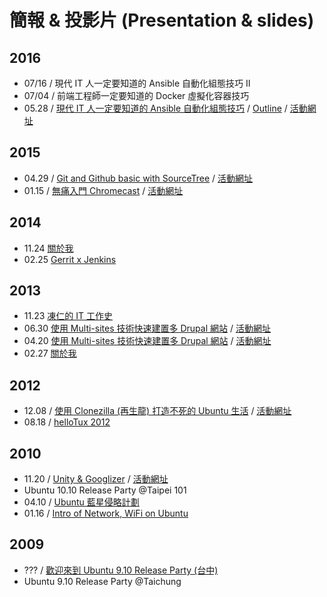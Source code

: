 # 簡報 & 投影片 (Presentation & slides)

## 2016

* 07/16 / 現代 IT 人一定要知道的 Ansible 自動化組態技巧 Ⅱ
* 07/04 / 前端工程師一定要知道的 Docker 虛擬化容器技巧
* 05.28 / [現代 IT 人一定要知道的 Ansible 自動化組態技巧](http://www.slideshare.net/freezejonny/it-ansible) / [Outline](https://gist.github.com/chusiang/60918f8f400c3f82944c86b924553b27) / [活動網址](http://kalug.kktix.cc/events/84f75129)

## 2015

* 04.29 / [Git and Github basic with SourceTree](http://www.slideshare.net/freezejonny/git-and-github-basic-with-sourcetree) / [活動網址](https://www.facebook.com/events/1417995725171168/)
* 01.15 / [無痛入門 Chromecast](http://www.slideshare.net/freezejonny/2015-0115chromecast-43577698) / [活動網址](http://akdg.kktix.cc/events/akdg8-no9?locale=en)

## 2014

* 11.24 [關於我](http://rvl.drx.tw/2014-11-24-about-me.html)
* 02.25 [Gerrit x Jenkins](http://rvl.drx.tw/2014-02-25-gerrit-x-jenkins.html#/)

## 2013

* 11.23 [凍仁的 IT 工作史](http://rvl.drx.tw/2013-11-23-my-it-history.html#/) 
* 06.30 [使用 Multi-sites 技術快速建置多 Drupal 網站](http://rvl.drx.tw/2013-06-30-d7-multi-site.html#/) / [活動網址](https://drupaltaiwan.org/forum/20130528/7429)
* 04.20 [使用 Multi-sites 技術快速建置多 Drupal 網站](http://chusiang.github.io/impress.js/2013-04-20-d7-multi-site.html#/bored) / [活動網址](https://drupaltaiwan.org/forum/20130528/7428)
* 02.27 [關於我](http://chusiang.github.io/impress.js/2013-02-27-about-me.html#/bored)

## 2012

* 12.08 / [使用 Clonezilla (再生龍) 打造不死的 Ubuntu 生活](http://chusiang.github.io/impress.js/2012-12-08-clonezilla.html#/bored) / [活動網址](http://ubuntu-tw.kktix.cc/events/urptw1210kh)
* 08.18 / [helloTux 2012](http://www.slideshare.net/freezejonny/hellotux-coscup-2012)

## 2010

* 11.20 / [Unity & Googlizer](http://www.slideshare.net/freezejonny/ubuntureleaseparty) / [活動網址](https://docs.google.com/document/d/1J4oGJYS3WQEovB3qHEAcVScyx_dAwSfBEcCeT9yVJ94/edit?hl=zh_TW#)
 * Ubuntu 10.10 Release Party @Taipei 101
* 04.10 / [Ubuntu 藍星侵略計劃](http://www.slideshare.net/freezejonny/990414ubuntubluestar)
* 01.16 / [Intro of Network, WiFi on Ubuntu](http://www.slideshare.net/freezejonny/ubutwkh2-internet)

## 2009

* ??? / [歡迎來到 Ubuntu 9.10 Release Party (台中)](http://www.slideshare.net/freezejonny/ubuntu-904-release)
 * Ubuntu 9.10 Release Party @Taichung
